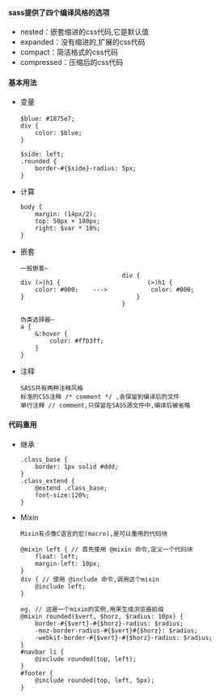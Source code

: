 #### sass提供了四个编译风格的选项
* nested：嵌套缩进的css代码,它是默认值
* expanded：没有缩进的,扩展的css代码
* compact：简洁格式的css代码
* compressed：压缩后的css代码

#### 基本用法
* 变量
    ```
    $blue: #1875e7;　
    div {
        color: $blue;
    }

    $side: left;
    .rounded {
        border-#{$side}-radius: 5px;    
    }
    ```
* 计算
    ```
    body {
        margin: (14px/2);
        top: 50px + 100px;
        right: $var * 10%;
    }
    ```
* 嵌套
    ```
    一般嵌套~
                                div {
    div (>)h1 {                        (>)h1 {
        color: #000;    --->            color: #000;
    }                               }
                                }

    伪类选择器~
    a {
        &:hover {
            color: #ffb3ff;
        }
    }
    ```
* 注释
    ```
    SASS共有两种注释风格
    标准的CSS注释 /* comment */ ,会保留到编译后的文件
    单行注释 // comment,只保留在SASS源文件中,编译后被省略
    ```

#### 代码重用
* 继承
    ```
    .class_base {
        border: 1px solid #ddd;
    }
    .class_extend {
        @extend .class_base;    
        font-size:120%;
    }
    ```
* Mixin
    ```
    Mixin有点像C语言的宏(macro),是可以重用的代码块

    @mixin left { // 首先使用 @mixin 命令,定义一个代码块
        float: left;
        margin-left: 10px;
    }
    div { // 使用 @include 命令,调用这个mixin
        @include left;
    }

    eg. // 这是一个mixin的实例,用来生成浏览器前缀
    @mixin rounded($vert, $horz, $radius: 10px) { 
        border-#{$vert}-#{$horz}-radius: $radius;
        -moz-border-radius-#{$vert}#{$horz}: $radius;
        -webkit-border-#{$vert}-#{$horz}-radius: $radius;
    }
    #navbar li { 
        @include rounded(top, left); 
    }
    #footer { 
        @include rounded(top, left, 5px); 
    }
    ```
